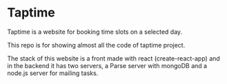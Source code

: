 # Taptime

Taptime is a website for booking time slots on a selected day.

This repo is for showing almost all the code of taptime project.

The stack of this website is a front made with react (create-react-app) and in the backend it has two servers, a Parse server with mongoDB and a node.js server for mailing tasks.
